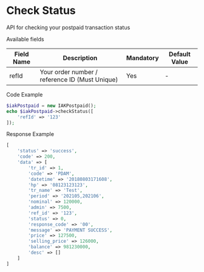 # Check Status
API for checking your postpaid transaction status

Available fields

| Field Name | Description | Mandatory | Default Value |
|---|---|---|---|
| refId | Your order number / reference ID (Must Unique) | Yes | - |

Code Example
```php
$iakPostpaid = new IAKPostpaid();
echo $iakPostpaid->checkStatus([
    'refId' => '123'
]);
```
Response Example
```php
[
    'status' => 'success',
    'code' => 200,
    'data' => [
        'tr_id' => 1,
        'code' => 'PDAM',
        'datetime' => '20180803171608',
        'hp' => '08123123123',
        'tr_name' => 'Test',
        'period' => '202105,202106',
        'nominal' => 120000,
        'admin' => 7500,
        'ref_id' => '123',
        'status' => 0,
        'response_code' => '00',
        'message' => 'PAYMENT SUCCESS',
        'price' => 127500,
        'selling_price' => 126000,
        'balance' => 981230000,
        'desc' => []
    ]
]
```